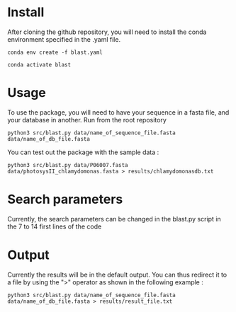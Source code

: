 # Install

After cloning the github repository, you will need to install the conda environment specified in the .yaml file.

```
conda env create -f blast.yaml
```
```
conda activate blast
```

# Usage

To use the package, you will need to have your sequence in a fasta file, and your database in another. 
Run from the root repository

```
python3 src/blast.py data/name_of_sequence_file.fasta data/name_of_db_file.fasta
```

You can test out the package with the sample data : 

```
python3 src/blast.py data/P06007.fasta data/photosysII_chlamydomonas.fasta > results/chlamydomonasdb.txt
```

# Search parameters

Currently, the search parameters can be changed in the blast.py script in the 7 to 14 first lines of the code

# Output

Currently the results will be in the default output. You can thus redirect it to a file by using the ">" operator as shown in the following example : 

```
python3 src/blast.py data/name_of_sequence_file.fasta data/name_of_db_file.fasta > results/result_file.txt
```

